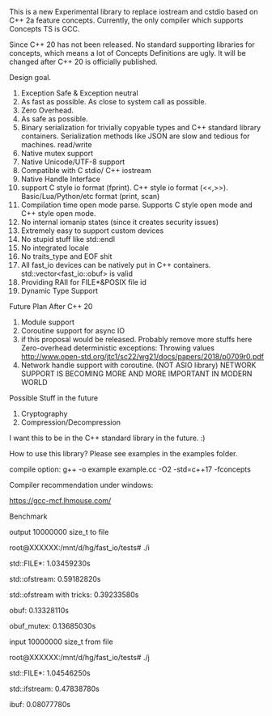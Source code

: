 This is a new Experimental library to replace iostream and cstdio based on C++ 2a feature concepts. Currently, the only compiler which supports Concepts TS is GCC.

Since C++ 20 has not been released. No standard supporting libraries for concepts, which means a lot of Concepts Definitions are ugly. It will be changed after C++ 20 is officially published.

Design goal.

1. Exception Safe & Exception neutral
2. As fast as possible. As close to system call as possible.
3. Zero Overhead.
4. As safe as possible.
5. Binary serialization for trivially copyable types and C++ standard library containers. Serialization methods like JSON are slow and tedious for machines. read/write
6. Native mutex support
7. Native Unicode/UTF-8 support
8. Compatible with C stdio/ C++ iostream
9. Native Handle Interface
10. support C style io format (fprint). C++ style io format (<<,>>). Basic/Lua/Python/etc format (print, scan)
11. Compilation time open mode parse. Supports C style open mode and C++ style open mode.
12. No internal iomanip states (since it creates security issues)
13. Extremely easy to support custom devices
14. No stupid stuff like std::endl
15. No integrated locale
16. No traits_type and EOF shit
17. All fast_io devices can be natively put in C++ containers. std::vector<fast_io::obuf> is valid
18. Providing RAII for FILE*&POSIX file id
19. Dynamic Type Support

Future Plan After C++ 20
1. Module support
2. Coroutine support for async IO
3. if this proposal would be released. Probably remove more stuffs here
Zero-overhead deterministic exceptions: Throwing values
http://www.open-std.org/jtc1/sc22/wg21/docs/papers/2018/p0709r0.pdf
4. Network handle support with coroutine. (NOT ASIO library)
NETWORK SUPPORT IS BECOMING MORE AND MORE IMPORTANT IN MODERN WORLD

Possible Stuff in the future
1. Cryptography
2. Compression/Decompression

I want this to be in the C++ standard library in the future. :)

How to use this library? Please see examples in the examples folder.

compile option:
g++ -o example example.cc -O2 -std=c++17 -fconcepts

Compiler recommendation under windows:

https://gcc-mcf.lhmouse.com/



Benchmark

output 10000000 size_t to file

root@XXXXXX:/mnt/d/hg/fast_io/tests# ./i

std::FILE*:     1.03459230s

std::ofstream:  0.59182820s

std::ofstream with tricks:      0.39233580s

obuf:   0.13328110s

obuf_mutex:     0.13685030s


input 10000000 size_t from file

root@XXXXXX:/mnt/d/hg/fast_io/tests# ./j

std::FILE*:     1.04546250s

std::ifstream:  0.47838780s

ibuf:   0.08077780s